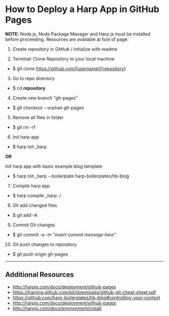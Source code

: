# How to Deploy a Harp App in GitHub Pages

**NOTE:** Node.js, Node Package Manager and Harp.js must be installed before proceeding. Resources are available at foot of page.

1. Create repository in GitHub / initialize with readme

2. Terminal: Clone Repository to your local machine
  * $ git clone https://github.com/[username]/[repository]

3. Go to repo directory
  * $ cd **_repository_**

4. Create new branch "gh-pages"
  * $ git checkout --orphan gh-pages

5. Remove all files in folder
  * $ git rm -rf

6. Init harp app
 * $ harp init _harp
   
  **OR**
   
   Init harp app with basic example blog template
 * $ harp init _harp --boilerplate harp-boilerplates/hb-blog

7. Compile harp app
  * $ harp compile _harp ./

8. Git add changed files
  * $ git add -A

9. Commit Git changes
  * $ git commit -a -m "_insert commit message here_"

10. Git push changes to repository
  * $ git push origin gh-pages


----------------------
Additional Resources
----------------------
* http://harpjs.com/docs/deployment/github-pages
* https://training.github.com/kit/downloads/github-git-cheat-sheet.pdf
* https://github.com/harp-boilerplates/hb-blog#controlling-your-content
* http://harpjs.com/docs/deployment/github-pages
* http://harpjs.com/docs/environment/install
